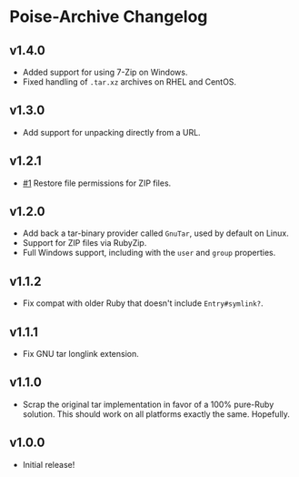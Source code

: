 # Poise-Archive Changelog

## v1.4.0

* Added support for using 7-Zip on Windows.
* Fixed handling of `.tar.xz` archives on RHEL and CentOS.

## v1.3.0

* Add support for unpacking directly from a URL.

## v1.2.1

* [#1](https://github.com/poise/poise-archive/issues/1) Restore file permissions
  for ZIP files.

## v1.2.0

* Add back a tar-binary provider called `GnuTar`, used by default on Linux.
* Support for ZIP files via RubyZip.
* Full Windows support, including with the `user` and `group` properties.

## v1.1.2

* Fix compat with older Ruby that doesn't include `Entry#symlink?`.

## v1.1.1

* Fix GNU tar longlink extension.

## v1.1.0

* Scrap the original tar implementation in favor of a 100% pure-Ruby solution.
  This should work on all platforms exactly the same. Hopefully.

## v1.0.0

* Initial release!
